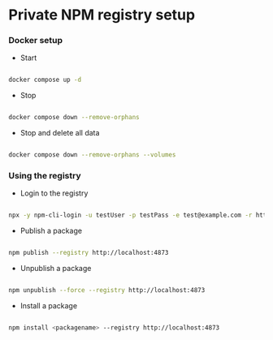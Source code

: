 # Private NPM registry setup

### Docker setup

- Start

```sh

docker compose up -d

```

- Stop

```sh

docker compose down --remove-orphans

```

- Stop and delete all data

```sh

docker compose down --remove-orphans --volumes

```

### Using the registry

- Login to the registry

```sh

npx -y npm-cli-login -u testUser -p testPass -e test@example.com -r http://localhost:4873

```

- Publish a package

```sh

npm publish --registry http://localhost:4873

```

- Unpublish a package

```sh

npm unpublish --force --registry http://localhost:4873

```

- Install a package

```sh

npm install <packagename> --registry http://localhost:4873

```
